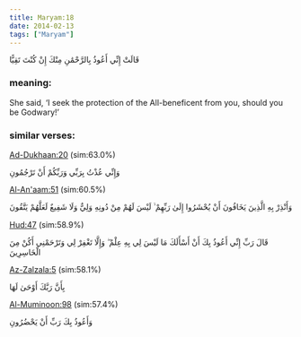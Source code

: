 ```yaml
---
title: Maryam:18
date: 2014-02-13
tags: ["Maryam"]
---
```

قَالَتْ إِنِّي أَعُوذُ بِالرَّحْمَٰنِ مِنْكَ إِنْ كُنْتَ تَقِيًّا
### meaning: 
She said, ‘I seek the protection of the All-beneficent from you, should you be Godwary!’
### similar verses: 

[Ad-Dukhaan:20](/44/20) (sim:63.0%)

وَإِنِّي عُذْتُ بِرَبِّي وَرَبِّكُمْ أَنْ تَرْجُمُونِ

[Al-An'aam:51](/6/51) (sim:60.5%)

وَأَنْذِرْ بِهِ الَّذِينَ يَخَافُونَ أَنْ يُحْشَرُوا إِلَىٰ رَبِّهِمْ ۙ لَيْسَ لَهُمْ مِنْ دُونِهِ وَلِيٌّ وَلَا شَفِيعٌ لَعَلَّهُمْ يَتَّقُونَ

[Hud:47](/11/47) (sim:58.9%)

قَالَ رَبِّ إِنِّي أَعُوذُ بِكَ أَنْ أَسْأَلَكَ مَا لَيْسَ لِي بِهِ عِلْمٌ ۖ وَإِلَّا تَغْفِرْ لِي وَتَرْحَمْنِي أَكُنْ مِنَ الْخَاسِرِينَ

[Az-Zalzala:5](/99/5) (sim:58.1%)

بِأَنَّ رَبَّكَ أَوْحَىٰ لَهَا

[Al-Muminoon:98](/23/98) (sim:57.4%)

وَأَعُوذُ بِكَ رَبِّ أَنْ يَحْضُرُونِ

